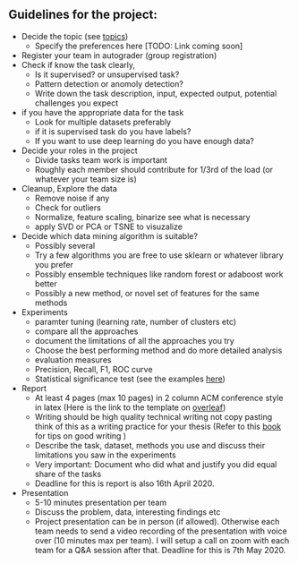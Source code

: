 ## Guidelines for the project:


* Decide the topic (see [topics](mini_projects.md))
  * Specify the preferences here [TODO: Link coming soon]
* Register your team in autograder (group registration)
* Check if know the task clearly, 
  * Is it supervised? or unsupervised task?
  * Pattern detection or anomoly detection?
  * Write down the task description, input, expected output, potential challenges you expect
* if you have the appropriate data for the task
  * Look for multiple datasets preferably
  * if it is supervised task do you have labels?
  * If you want to use deep learning do you have enough data?
* Decide your roles in the project
  * Divide tasks team work is important
  * Roughly each member should contribute for 1/3rd of the load (or whatever your team size is)
* Cleanup, Explore the data
  * Remove noise if any
  * Check for outliers
  * Normalize, feature scaling, binarize see what is necessary
  * apply SVD or PCA or TSNE to visuzalize
* Decide which data mining algorithm is suitable?
  * Possibly several
  * Try a few algorithms you are free to use sklearn or whatever library you prefer
  * Possibly ensemble techniques like random forest or adaboost work better
  * Possibly a new method, or novel set of features for the same methods
* Experiments 
  * paramter tuning (learning rate, number of clusters etc)
  * compare all the approaches
  * document the limitations of all the approaches you try
  * Choose the best performing method and do more detailed analysis
  * evaluation measures
  * Precision, Recall, F1, ROC curve
  * Statistical significance test (see the examples [here](https://machinelearningmastery.com/parametric-statistical-significance-tests-in-python/))
* Report
  * At least 4 pages (max 10 pages) in 2 column ACM conference style in latex (Here is the link to the template on [overleaf](https://www.overleaf.com/latex/templates/acm-conference-proceedings-new-master-template/pnrfvrrdbfwt))
  * Writing should be high quality technical writing not copy pasting think of this as a writing practice for your thesis (Refer to this [book](https://pingpong.chalmers.se/public/pp/public_courses/course08583/published/1510227352918/resourceId/4156227/content/Zobel%20-%20Writing%20for%20computer%20science%203rd%20edition.pdf) for tips on good writing )
  * Describe the task, dataset, methods you use and discuss their limitations you saw in the experiments
  * Very important: Document who did what and justify you did equal share of the tasks
  * Deadline for this is report is also 16th April 2020.
* Presentation
  * 5-10 minutes presentation per team
  * Discuss the problem, data, interesting findings etc
  * Project presentation can be in person (if allowed). Otherwise each team needs to send a video recording of the presentation with voice over (10 minutes max per team). I will setup a call on zoom with each team for a Q&A session after that. Deadline for this is 7th May 2020.
